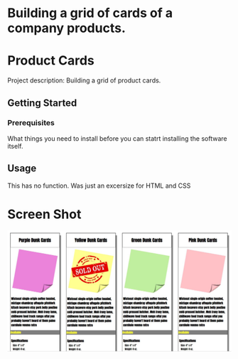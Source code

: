 # Building a grid of cards of a company products.

# Product Cards
Project description: Building a grid of product cards. 

## Getting Started
### Prerequisites
What things you need to install before you can statrt installing the software itself.

## Usage
This has no function. Was just an excersize for HTML and CSS

# Screen Shot
![Image of Yaktocat](https://github.com/ke4tri/cards/blob/master/img/Capture.JPG)
